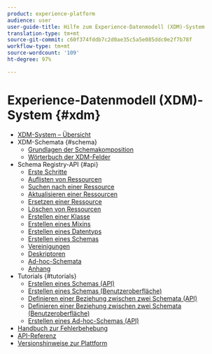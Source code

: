 ```yaml
---
product: experience-platform
audience: user
user-guide-title: Hilfe zum Experience-Datenmodell (XDM)-System
translation-type: tm+mt
source-git-commit: c60f374fddb7c2d0ae35c5a5e085ddc0e2f7b78f
workflow-type: tm+mt
source-wordcount: '109'
ht-degree: 97%

---
```



# Experience-Datenmodell (XDM)-System {#xdm}

* [XDM-System – Übersicht](home.md)
* XDM-Schemata {#schema}
   * [Grundlagen der Schemakomposition](schema/composition.md)
   * [Wörterbuch der XDM-Felder](schema/field-dictionary.md)
* Schema Registry-API {#api}
   * [Erste Schritte](api/getting-started.md)
   * [Auflisten von Ressourcen](api/list-resources.md)
   * [Suchen nach einer Ressource](api/look-up-resource.md)
   * [Aktualisieren einer Ressourcen](api/update-resource.md)
   * [Ersetzen einer Ressource](api/replace-resource.md)
   * [Löschen von Ressourcen](api/delete-resource.md)
   * [Erstellen einer Klasse](api/create-class.md)
   * [Erstellen eines Mixins](api/create-mixin.md)
   * [Erstellen eines Datentyps](api/create-data-type.md)
   * [Erstellen eines Schemas](api/create-schema.md)
   * [Vereinigungen](api/unions.md)
   * [Deskriptoren](api/descriptors.md)
   * [Ad-hoc-Schemata](api/ad-hoc.md)
   * [Anhang](api/appendix.md)
* Tutorials {#tutorials}
   * [Erstellen eines Schemas (API)](tutorials/create-schema-api.md)
   * [Erstellen eines Schemas (Benutzeroberfläche)](tutorials/create-schema-ui.md)
   * [Definieren einer Beziehung zwischen zwei Schemata (API)](tutorials/relationship-api.md)
   * [Definieren einer Beziehung zwischen zwei Schemata (Benutzeroberfläche)](tutorials/relationship-ui.md)
   * [Erstellen eines Ad-hoc-Schemas (API)](tutorials/ad-hoc.md)
* [Handbuch zur Fehlerbehebung](troubleshooting-guide.md)
* [API-Referenz](https://www.adobe.io/apis/experienceplatform/home/api-reference.html#!acpdr/swagger-specs/schema-registry.yaml)
* [Versionshinweise zur Plattform](https://docs.adobe.com/content/help/de-DE/experience-platform/release-notes/latest.html)
